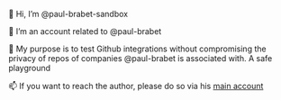 👋 Hi, I’m @paul-brabet-sandbox

👀 I’m an account related to @paul-brabet

🛝 My purpose is to test Github integrations without compromising the privacy of repos of companies @paul-brabet is associated with. A safe playground

📫 If you want to reach the author, please do so via his [main account](https://github.com/paul-brabet)

<!---
paul-brabet-sandbox/paul-brabet-sandbox is a ✨ special ✨ repository because its `README.md` (this file) appears on your GitHub profile.
You can click the Preview link to take a look at your changes.
--->
